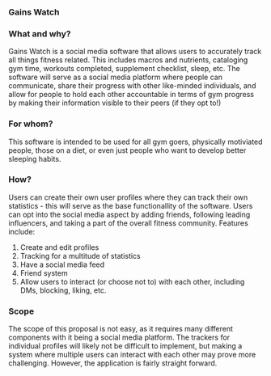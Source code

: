 ### Gains Watch

### What and why?

Gains Watch is a social media software that allows users to accurately track all things fitness related. This includes macros and nutrients, cataloging gym time, workouts completed, supplement checklist, sleep, etc. The software will serve as a social media platform where people can communicate, share their progress with other like-minded individuals, and allow for people to hold each other accountable in terms of gym progress by making their information visible to their peers (if they opt to!)

### For whom?

This software is intended to be used for all gym goers, physically motiviated people, those on a diet, or even just people who want to develop better sleeping habits.


### How?

Users can create their own user profiles where they can track their own statistics - this will serve as the base functionallity of the software. Users can opt into the social media aspect by adding friends, following leading influencers, and taking a part of the overall fitness community. 
Features include:
1. Create and edit profiles
2. Tracking for a multitude of statistics
3. Have a social media feed
4. Friend system
5. Allow users to interact (or choose not to) with each other, including DMs, blocking, liking, etc.


### Scope

The scope of this proposal is not easy, as it requires many different components with it being a social media platform. The trackers for individual profiles will likely not be difficult to implement, but making a system where multiple users can interact with each other may prove more challenging. However, the application is fairly straight forward.